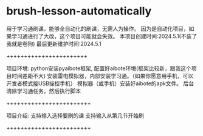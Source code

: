 # brush-lesson-automatically
用于学习通刷课，能够全自动化的刷课，无需人为操作。
因为是自动化项目，如果学习通进行了大改，这个项目可能就会失效。
本项目创建时间:2024.5.1(不装了我就是卷狗)
最后更新维护时间:2024.5.1

+++++++++++++++++++++++

项目环境:
python安装pyaibote框架,
配置好aibote环境(框架比较新，跟我这个项目时间差距不大)
安装雷电模拟器，内部安装学习通。（如果你愿意用手机，可以开发者模式接USB操控手机）
模拟器（或手机）安装好aibote的apk文件。
后台清除学习通任务，然后执行脚本

++++++++++++++++++++++++

项目介绍:
支持输入选择要刷的课
支持输入从第几节开始刷

++++++++++++++++++++++++
